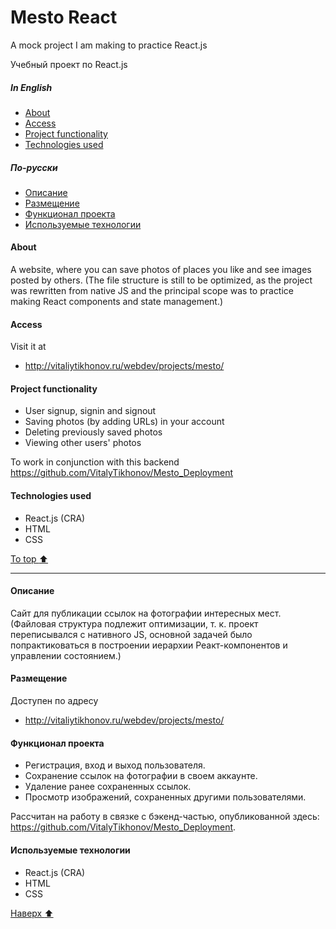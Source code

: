 # Mesto React
A mock project I am making to practice React.js

Учебный проект по React.js
<!-- toc -->
##### In English
- [About](#About)
- [Access](#Access)
- [Project functionality](#Project-functionality)
- [Technologies used](#Technologies-used)
##### По-русски
- [Описание](#Описание)
- [Размещение](#Размещение)
- [Функционал проекта](#Функционал-проекта)
- [Используемые технологии](#Используемые-технологии)
<!-- tocstop -->

#### About
A website, where you can save photos of places you like and see images posted by others.
(The file structure is still to be optimized, as the project was rewritten from native JS and the principal scope was to practice making React components and state management.)
#### Access
Visit it at
- http://vitaliytikhonov.ru/webdev/projects/mesto/

#### Project functionality
- User signup, signin and signout
- Saving photos (by adding URLs) in your account
- Deleting previously saved photos
- Viewing other users' photos

To work in conjunction with this backend https://github.com/VitalyTikhonov/Mesto_Deployment

#### Technologies used
- React.js (CRA)
- HTML
- CSS

[To top :arrow_up:](#mesto-react)
***
#### Описание
Сайт для публикации ссылок на фотографии интересных мест.
(Файловая структура подлежит оптимизации, т. к. проект переписывался с нативного JS, основной задачей было попрактиковаться в построении иерархии Реакт-компонентов и управлении состоянием.)
#### Размещение
Доступен по адресу
- http://vitaliytikhonov.ru/webdev/projects/mesto/

#### Функционал проекта
- Регистрация, вход и выход пользователя.
- Сохранение ссылок на фотографии в своем аккаунте.
- Удаление ранее сохраненных ссылок.
- Просмотр изображений, сохраненных другими пользователями.

Рассчитан на работу в связке с бэкенд-частью, опубликованной здесь: https://github.com/VitalyTikhonov/Mesto_Deployment.

#### Используемые технологии
- React.js (CRA)
- HTML
- CSS

[Наверх :arrow_up:](#mesto-react)
